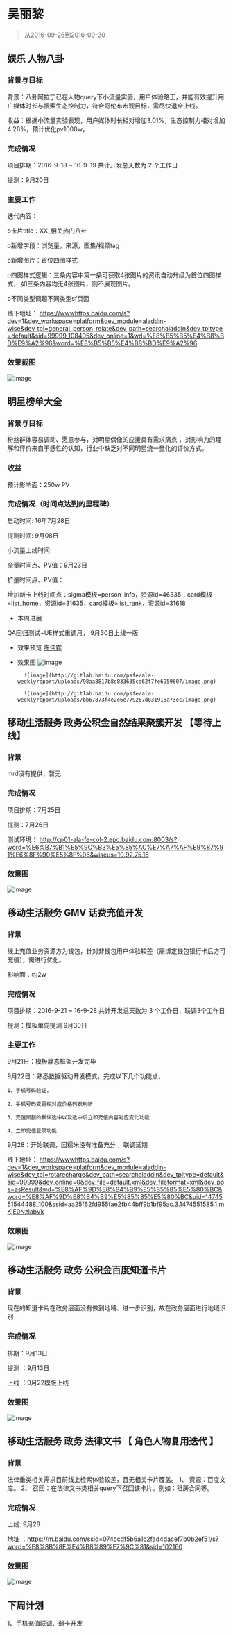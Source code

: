 # 吴丽黎 

> 从2016-09-26到2016-09-30


## 娱乐    人物八卦

### 背景与目标

背景：八卦阿拉丁已在人物query下小流量实验，用户体验略正，并能有效提升用户媒体时长与搜索生态控制力，符合哥伦布宏观目标，需尽快退全上线。

收益：根据小流量实验表现，用户媒体时长相对增加3.01%，生态控制力相对增加 4.28%，预计优化pv1000w。

### 完成情况

项目排期：2016-9-18 ~ 16-9-19   共计开发总天数为 2 个工作日

提测：9月20日

### 主要工作

迭代内容： 

o卡片title：XX_相关热门八卦

o新增字段：浏览量，来源，图集/视频tag

o新增图片：首位四图样式

o四图样式逻辑：三条内容中第一条可获取4张图片的资讯自动升级为首位四图样式，
        如三条内容均无4张图片，则不展现图片。

o不同类型调起不同类型sf页面


线下地址： https://wwwhttps.baidu.com/s?dev=1&dev_workspace=platform&dev_module=aladdin-wise&dev_tpl=general_person_relate&dev_path=searchaladdin&dev_tpltype=default&sid=99999_108405&dev_online=1&wd=%E8%B5%B5%E4%B8%BD%E9%A2%96&word=%E8%B5%B5%E4%B8%BD%E9%A2%96

### 效果截图

![image](http://gitlab.baidu.com/psfe/ala-weeklyreport/uploads/d99ccf13dd0886dafa293d152950c3e5/image.png)

## 明星榜单大全 

### 背景与目标

粉丝群体容易调动、愿意参与，对明星偶像的应援具有需求痛点；
对影响力的理解和评价来自于感性的认知，行业中缺乏对不同明星统一量化的评价方式。

### 收益

预计影响面：250w PV

### 完成情况（时间点达到的里程碑）

启动时间: 16年7月28日

提测时间: 9月08日

小流量上线时间: 

全量时间点、PV值：9月23日

扩量时间点、PV值：

增加新卡上线时间点：sigma模板=person_info，资源id=46335；card模板=list_home，资源id=31635，card模板=list_rank，资源id=31618

- 本周进展

QA回归测试+UE样式重调月， 9月30日上线一版 

- 效果预览 [陈伟霆](https://m.baidu.com/s?word=%E9%99%88%E4%BC%9F%E9%9C%86)

- 效果图 ![image](http://gitlab.baidu.com/psfe/ala-weeklyreport/uploads/9cdf900634f781fd9b1f5eaab5bbf6a7/image.png)
          
        ![image](http://gitlab.baidu.com/psfe/ala-weeklyreport/uploads/98aa8817b8e833635cd62f7fe6959607/image.png)
        
        ![image](http://gitlab.baidu.com/psfe/ala-weeklyreport/uploads/bb67873f4e2e6e779267d031918a73ec/image.png)


## 移动生活服务   政务公积金自然结果聚簇开发 【等待上线】

### 背景

mrd没有提供，暂无

### 完成情况

项目排期：7月25日 

提测：7月26日

测试环境： http://cp01-ala-fe-col-2.epc.baidu.com:8003/s?word=%E6%B7%B1%E5%9C%B3%E5%85%AC%E7%A7%AF%E9%87%91%E6%8F%90%E5%8F%96&wiseus=10.92.75.16


### 效果图

![image](http://gitlab.baidu.com/psfe/ala-weeklyreport/uploads/8249b7c51beee35ef14fa832fb4661c8/image.png)


## 移动生活服务   GMV  话费充值开发 

### 背景

线上充值业务资源方为钱包，针对非钱包用户体验较差（需绑定钱包银行卡后方可充值），需进行优化。

影响面：约2w

### 完成情况

项目排期：2016-9-21 ~ 16-9-28   共计开发总天数为 3 个工作日，联调3个工作日 

提测：模板单向提测  9月30日

### 主要工作

9月21日：模板静态框架开发完毕

9月22日：熟悉数据驱动开发模式，完成以下几个功能点，

    1、手机号码验证，
    
    2、手机号码变更相对应价格列表刷新
    
    3、充值面额的默认选中以及选中后立即充值内容对应变化功能
    
    4、立即充值登录功能    
            
9月28：开始联调，因糯米没有准备充分 ，联调延期  

线下地址： https://wwwhttps.baidu.com/s?dev=1&dev_workspace=platform&dev_module=aladdin-wise&dev_tpl=rotarecharge&dev_path=searchaladdin&dev_tpltype=default&sid=99999&dev_online=0&dev_file=default.xml&dev_fileformat=xml&dev_pos=asResult&wd=%E8%AF%9D%E8%B4%B9%E5%85%85%E5%80%BC&word=%E8%AF%9D%E8%B4%B9%E5%85%85%E5%80%BC&uid=1474551544488_100&ssid=aa25f62fd955fae2fb44bff9b1bf95ac.3.1474551585.1.mKjE0NzlabVk

### 效果图

![image](http://gitlab.baidu.com/psfe/ala-weeklyreport/uploads/ab45eb6f5658af1ae0616ec6eaec64c6/image.png)


## 移动生活服务   政务 公积金百度知道卡片 

### 背景

现在的知道卡片在政务层面没有做到地域、进一步识别，故在政务层面进行地域识别

### 完成情况

排期：9月13日

提测 ：9月13日 

上线 ：9月22模版上线 

### 效果图

![image](http://gitlab.baidu.com/psfe/ala-weeklyreport/uploads/d26fe294996d48030f41a6790ad5ff08/image.png)


## 移动生活服务   政务 法律文书  【 角色人物复用迭代 】

### 背景

法律垂类相关需求目前线上检索体验较差，且无相关卡片覆盖。
1、	资源：百度文库。
2、	召回：在法律文书类相关query下召回该卡片。例如：租房合同等。

### 完成情况

上线: 9月28
    
地址 ：https://m.baidu.com/ssid=074ccdf5b6a1c2fad4dacef7b0b2ef51/s?word=%E8%8B%8F%E4%B8%89%E7%9C%81&sid=102160

### 效果图

![image](http://gitlab.baidu.com/psfe/ala-weeklyreport/uploads/d5ca775eaeb4cb91ac468003d65f4b1b/image.png)


## 下周计划 

1、手机充值联调、弱卡开发
